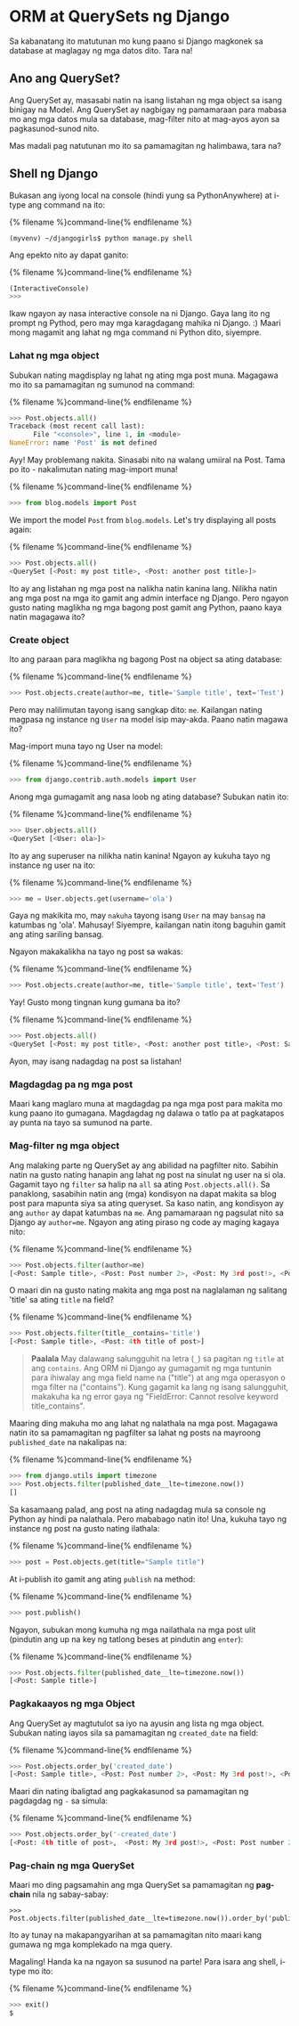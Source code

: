 # ORM at QuerySets ng Django

Sa kabanatang ito matutunan mo kung paano si Django magkonek sa database at maglagay ng mga datos dito. Tara na!

## Ano ang QuerySet?

Ang QuerySet ay, masasabi natin na isang listahan ng mga object sa isang binigay na Model. Ang QuerySet ay nagbigay ng pamamaraan para mabasa mo ang mga datos mula sa database, mag-filter nito at mag-ayos ayon sa pagkasunod-sunod nito.

Mas madali pag natutunan mo ito sa pamamagitan ng halimbawa, tara na?

## Shell ng Django

Bukasan ang iyong local na console (hindi yung sa PythonAnywhere) at i-type ang command na ito:

{% filename %}command-line{% endfilename %}

    (myvenv) ~/djangogirls$ python manage.py shell
    

Ang epekto nito ay dapat ganito:

{% filename %}command-line{% endfilename %}

```python
(InteractiveConsole)
>>>
```

Ikaw ngayon ay nasa interactive console na ni Django. Gaya lang ito ng prompt ng Pythod, pero may mga karagdagang mahika ni Django. :) Maari mong magamit ang lahat ng mga command ni Python dito, siyempre.

### Lahat ng mga object

Subukan nating magdisplay ng lahat ng ating mga post muna. Magagawa mo ito sa pamamagitan ng sumunod na command:

{% filename %}command-line{% endfilename %}

```python
>>> Post.objects.all()
Traceback (most recent call last):
      File "<console>", line 1, in <module>
NameError: name 'Post' is not defined
```

Ayy! May problemang nakita. Sinasabi nito na walang umiiral na Post. Tama po ito - nakalimutan nating mag-import muna!

{% filename %}command-line{% endfilename %}

```python
>>> from blog.models import Post
```

We import the model `Post` from `blog.models`. Let's try displaying all posts again:

{% filename %}command-line{% endfilename %}

```python
>>> Post.objects.all()
<QuerySet [<Post: my post title>, <Post: another post title>]>
```

Ito ay ang listahan ng mga post na nalikha natin kanina lang. Nilikha natin ang mga post na mga ito gamit ang admin interface ng Django. Pero ngayon gusto nating maglikha ng mga bagong post gamit ang Python, paano kaya natin magagawa ito?

### Create object

Ito ang paraan para maglikha ng bagong Post na object sa ating database:

{% filename %}command-line{% endfilename %}

```python
>>> Post.objects.create(author=me, title='Sample title', text='Test')
```

Pero may nalilimutan tayong isang sangkap dito: `me`. Kailangan nating magpasa ng instance ng `User` na model isip may-akda. Paano natin magawa ito?

Mag-import muna tayo ng User na model:

{% filename %}command-line{% endfilename %}

```python
>>> from django.contrib.auth.models import User
```

Anong mga gumagamit ang nasa loob ng ating database? Subukan natin ito:

{% filename %}command-line{% endfilename %}

```python
>>> User.objects.all()
<QuerySet [<User: ola>]>
```

Ito ay ang superuser na nilikha natin kanina! Ngayon ay kukuha tayo ng instance ng user na ito:

{% filename %}command-line{% endfilename %}

```python
>>> me = User.objects.get(username='ola')
```

Gaya ng makikita mo, may `nakuha` tayong isang `User` na may `bansag` na katumbas ng 'ola'. Mahusay! Siyempre, kailangan natin itong baguhin gamit ang ating sariling bansag.

Ngayon makakalikha na tayo ng post sa wakas:

{% filename %}command-line{% endfilename %}

```python
>>> Post.objects.create(author=me, title='Sample title', text='Test')
```

Yay! Gusto mong tingnan kung gumana ba ito?

{% filename %}command-line{% endfilename %}

```python
>>> Post.objects.all()
<QuerySet [<Post: my post title>, <Post: another post title>, <Post: Sample title>]>
```

Ayon, may isang nadagdag na post sa listahan!

### Magdagdag pa ng mga post

Maari kang maglaro muna at magdagdag pa nga mga post para makita mo kung paano ito gumagana. Magdagdag ng dalawa o tatlo pa at pagkatapos ay punta na tayo sa sumunod na parte.

### Mag-filter ng mga object

Ang malaking parte ng QuerySet ay ang abilidad na pagfilter nito. Sabihin natin na gusto nating hanapin ang lahat ng post na sinulat ng user na si ola. Gagamit tayo ng `filter` sa halip na `all` sa ating `Post.objects.all()`. Sa panaklong, sasabihin natin ang (mga) kondisyon na dapat makita sa blog post para mapunta siya sa ating queryset. Sa kaso natin, ang kondisyon ay ang `author` ay dapat katumbas na `me`. Ang pamamaraan ng pagsulat nito sa Django ay `author=me`. Ngayon ang ating piraso ng code ay maging kagaya nito:

{% filename %}command-line{% endfilename %}

```python
>>> Post.objects.filter(author=me)
[<Post: Sample title>, <Post: Post number 2>, <Post: My 3rd post!>, <Post: 4th title of post>]
```

O maari din na gusto nating makita ang mga post na naglalaman ng salitang 'title' sa ating `title` na field?

{% filename %}command-line{% endfilename %}

```python
>>> Post.objects.filter(title__contains='title')
[<Post: Sample title>, <Post: 4th title of post>]
```

> **Paalala** May dalawang salungguhit na letra (`_`) sa pagitan ng `title` at ang `contains`. Ang ORM ni Django ay gumagamit ng mga tuntunin para ihiwalay ang mga field name na ("title") at ang mga operasyon o mga filter na ("contains"). Kung gagamit ka lang ng isang salungguhit, makakuha ka ng error gaya ng "FieldError: Cannot resolve keyword title_contains".

Maaring ding makuha mo ang lahat ng nalathala na mga post. Magagawa natin ito sa pamamagitan ng pagfilter sa lahat ng posts na mayroong `published_date` na nakalipas na:

{% filename %}command-line{% endfilename %}

```python
>>> from django.utils import timezone
>>> Post.objects.filter(published_date__lte=timezone.now())
[]
```

Sa kasamaang palad, ang post na ating nadagdag mula sa console ng Python ay hindi pa nalathala. Pero mababago natin ito! Una, kukuha tayo ng instance ng post na gusto nating ilathala:

{% filename %}command-line{% endfilename %}

```python
>>> post = Post.objects.get(title="Sample title")
```

At i-publish ito gamit ang ating `publish` na method:

{% filename %}command-line{% endfilename %}

```python
>>> post.publish()
```

Ngayon, subukan mong kumuha ng mga nailathala na mga post ulit (pindutin ang up na key ng tatlong beses at pindutin ang `enter`):

{% filename %}command-line{% endfilename %}

```python
>>> Post.objects.filter(published_date__lte=timezone.now())
[<Post: Sample title>]
```

### Pagkakaayos ng mga Object

Ang QuerySet ay magtutulot sa iyo na ayusin ang lista ng mga object. Subukan nating iayos sila sa pamamagitan ng `created_date` na field:

{% filename %}command-line{% endfilename %}

```python
>>> Post.objects.order_by('created_date')
[<Post: Sample title>, <Post: Post number 2>, <Post: My 3rd post!>, <Post: 4th title of post>]
```

Maari din nating ibaligtad ang pagkakasunod sa pamamagitan ng pagdagdag ng `-` sa simula:

{% filename %}command-line{% endfilename %}

```python
>>> Post.objects.order_by('-created_date')
[<Post: 4th title of post>,  <Post: My 3rd post!>, <Post: Post number 2>, <Post: Sample title>]
```

### Pag-chain ng mga QuerySet

Maari mo ding pagsamahin ang mga QuerySet sa pamamagitan ng **pag-chain** nila ng sabay-sabay:

    >>> Post.objects.filter(published_date__lte=timezone.now()).order_by('published_date')
    

Ito ay tunay na makapangyarihan at sa pamamagitan nito maari kang gumawa ng mga komplekado na mga query.

Magaling! Handa ka na ngayon sa susunod na parte! Para isara ang shell, i-type mo ito:

{% filename %}command-line{% endfilename %}

```python
>>> exit()
$
```